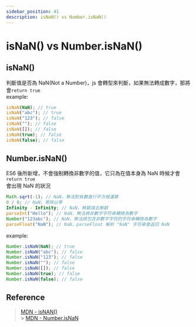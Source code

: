 ```yaml
---
sidebar_position: 41
description: isNaN() vs Number.isNaN()
---
```


# isNaN() vs Number.isNaN()

## isNaN()

判斷值是否為 NaN(Not a Number)，js 會轉型來判斷，如果無法轉成數字，那將會`return true`<br />
example:

```javascript
isNaN(NaN); // true
isNaN("abc"); // true
isNaN("123"); // false
isNaN(""); // false
isNaN([]); // false
isNaN(true); // false
isNaN(false); // false
```

## Number.isNaN()

ES6 後所新增，不會強制轉換非數字的值，它只為在值本身為 NaN 時候才會`return true`<br />
會出現 NaN 的狀況

```javascript
Math.sqrt(-1); // NaN，無法對負數進行平方根運算
0 / 0; // NaN，零除以零
Infinity - Infinity; // NaN，無窮減去無窮
parseInt("Hello"); // NaN，無法將非數字字符串轉換為數字
Number("123abc"); // NaN，無法將包含非數字字符的字符串轉換為數字
parseFloat("NaN"); // NaN，parseFloat 解析 "NaN" 字符串會返回 NaN
```

example:

```javascript
Number.isNaN(NaN); // true
Number.isNaN("abc"); // false
Number.isNaN("123"); // false
Number.isNaN(""); // false
Number.isNaN([]); // false
Number.isNaN(true); // false
Number.isNaN(false); // false
```

## Reference

> [MDN - isNAN()](https://developer.mozilla.org/zh-TW/docs/Web/JavaScript/Reference/Global_Objects/isNaN)<br /> > [MDN - Number.isNaN](https://developer.mozilla.org/zh-TW/docs/Web/JavaScript/Reference/Global_Objects/Number/isNaN)

